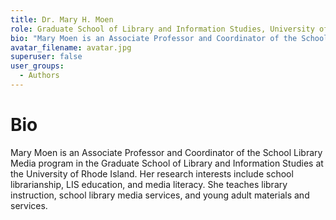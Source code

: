 ```yaml
---
title: Dr. Mary H. Moen     
role: Graduate School of Library and Information Studies, University of Rhode Island
bio: "Mary Moen is an Associate Professor and Coordinator of the School Library Media program in the Graduate School of Library and Information Studies at the University of Rhode Island. Her research interests include school librarianship, LIS education, and media literacy. She teaches library instruction, school library media services, and young adult materials and services."
avatar_filename: avatar.jpg
superuser: false
user_groups:
  - Authors
---
```


# Bio
Mary Moen is an Associate Professor and Coordinator of the School Library Media program in the Graduate School of Library and Information Studies at the University of Rhode Island. Her research interests include school librarianship, LIS education, and media literacy. She teaches library instruction, school library media services, and young adult materials and services.

